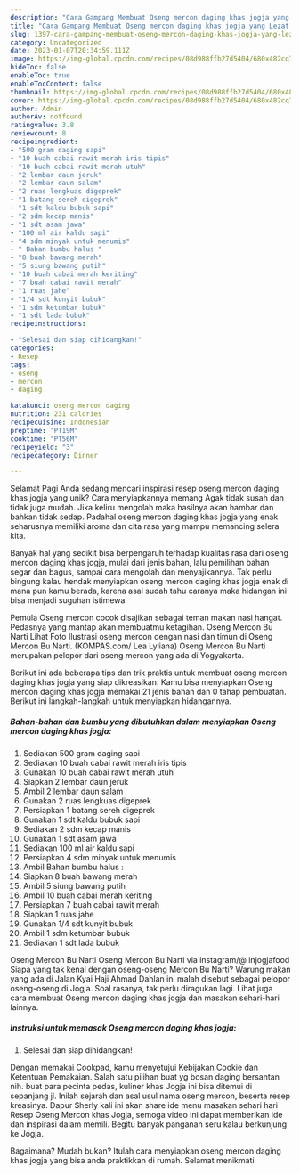 ```yaml
---
description: "Cara Gampang Membuat Oseng mercon daging khas jogja yang Lezat, Lezat"
title: "Cara Gampang Membuat Oseng mercon daging khas jogja yang Lezat, Lezat"
slug: 1397-cara-gampang-membuat-oseng-mercon-daging-khas-jogja-yang-lezat-lezat
category: Uncategorized
date: 2023-01-07T20:34:59.111Z
image: https://img-global.cpcdn.com/recipes/08d988ffb27d5404/680x482cq70/oseng-mercon-daging-khas-jogja-foto-resep-utama.jpg
hideToc: false
enableToc: true
enableTocContent: false
thumbnail: https://img-global.cpcdn.com/recipes/08d988ffb27d5404/680x482cq70/oseng-mercon-daging-khas-jogja-foto-resep-utama.jpg
cover: https://img-global.cpcdn.com/recipes/08d988ffb27d5404/680x482cq70/oseng-mercon-daging-khas-jogja-foto-resep-utama.jpg
author: Admin
authorAv: notfound
ratingvalue: 3.8
reviewcount: 8
recipeingredient:
- "500 gram daging sapi"
- "10 buah cabai rawit merah iris tipis"
- "10 buah cabai rawit merah utuh"
- "2 lembar daun jeruk"
- "2 lembar daun salam"
- "2 ruas lengkuas digeprek"
- "1 batang sereh digeprek"
- "1 sdt kaldu bubuk sapi"
- "2 sdm kecap manis"
- "1 sdt asam jawa"
- "100 ml air kaldu sapi"
- "4 sdm minyak untuk menumis"
- " Bahan bumbu halus "
- "8 buah bawang merah"
- "5 siung bawang putih"
- "10 buah cabai merah keriting"
- "7 buah cabai rawit merah"
- "1 ruas jahe"
- "1/4 sdt kunyit bubuk"
- "1 sdm ketumbar bubuk"
- "1 sdt lada bubuk"
recipeinstructions:

- "Selesai dan siap dihidangkan!"
categories:
- Resep
tags:
- oseng
- mercon
- daging

katakunci: oseng mercon daging 
nutrition: 231 calories
recipecuisine: Indonesian
preptime: "PT19M"
cooktime: "PT56M"
recipeyield: "3"
recipecategory: Dinner

---
```



Selamat Pagi Anda sedang mencari inspirasi resep oseng mercon daging khas jogja yang unik? Cara menyiapkannya memang Agak tidak susah dan tidak juga mudah. Jika keliru mengolah maka hasilnya akan hambar dan bahkan tidak sedap. Padahal oseng mercon daging khas jogja yang enak seharusnya memiliki aroma dan cita rasa yang mampu memancing selera kita.


Banyak hal yang sedikit bisa berpengaruh terhadap kualitas rasa dari oseng mercon daging khas jogja, mulai dari jenis bahan, lalu pemilihan bahan segar dan bagus, sampai cara mengolah dan menyajikannya. Tak perlu bingung kalau hendak menyiapkan oseng mercon daging khas jogja enak di mana pun kamu berada, karena asal sudah tahu caranya maka hidangan ini bisa menjadi suguhan istimewa.

Pemula Oseng mercon cocok disajikan sebagai teman makan nasi hangat. Pedasnya yang mantap akan membuatmu ketagihan. Oseng Mercon Bu Narti Lihat Foto Ilustrasi oseng mercon dengan nasi dan timun di Oseng Mercon Bu Narti. (KOMPAS.com/ Lea Lyliana) Oseng Mercon Bu Narti merupakan pelopor dari oseng mercon yang ada di Yogyakarta.


Berikut ini ada beberapa tips dan trik praktis untuk membuat oseng mercon daging khas jogja yang siap dikreasikan. Kamu bisa menyiapkan Oseng mercon daging khas jogja memakai 21 jenis bahan dan 0 tahap pembuatan. Berikut ini langkah-langkah untuk menyiapkan hidangannya.

<!--inarticleads1-->

##### Bahan-bahan dan bumbu yang dibutuhkan dalam menyiapkan Oseng mercon daging khas jogja:

1. Sediakan 500 gram daging sapi
1. Sediakan 10 buah cabai rawit merah iris tipis
1. Gunakan 10 buah cabai rawit merah utuh
1. Siapkan 2 lembar daun jeruk
1. Ambil 2 lembar daun salam
1. Gunakan 2 ruas lengkuas digeprek
1. Persiapkan 1 batang sereh digeprek
1. Gunakan 1 sdt kaldu bubuk sapi
1. Sediakan 2 sdm kecap manis
1. Gunakan 1 sdt asam jawa
1. Sediakan 100 ml air kaldu sapi
1. Persiapkan 4 sdm minyak untuk menumis
1. Ambil  Bahan bumbu halus :
1. Siapkan 8 buah bawang merah
1. Ambil 5 siung bawang putih
1. Ambil 10 buah cabai merah keriting
1. Persiapkan 7 buah cabai rawit merah
1. Siapkan 1 ruas jahe
1. Gunakan 1/4 sdt kunyit bubuk
1. Ambil 1 sdm ketumbar bubuk
1. Sediakan 1 sdt lada bubuk


Oseng Mercon Bu Narti Oseng Mercon Bu Narti via instagram/@ injogjafood Siapa yang tak kenal dengan oseng-oseng Mercon Bu Narti? Warung makan yang ada di Jalan Kyai Haji Ahmad Dahlan ini malah disebut sebagai pelopor oseng-oseng di Jogja. Soal rasanya, tak perlu diragukan lagi. Lihat juga cara membuat Oseng mercon daging khas jogja dan masakan sehari-hari lainnya. 

<!--inarticleads2-->

##### Instruksi untuk memasak Oseng mercon daging khas jogja:


1. Selesai dan siap dihidangkan!

Dengan memakai Cookpad, kamu menyetujui Kebijakan Cookie dan Ketentuan Pemakaian. Salah satu pilihan buat yg bosan daging bersantan nih. buat para pecinta pedas, kuliner khas Jogja ini bisa ditemui di sepanjang jl. Inilah sejarah dan asal usul nama oseng mercon, beserta resep kreasinya. Dapur Sherly kali ini akan share ide menu masakan sehari hari Resep Oseng Mercon khas Jogja, semoga video ini dapat memberikan ide dan inspirasi dalam memili. Begitu banyak panganan seru kalau berkunjung ke Jogja. 

Bagaimana? Mudah bukan? Itulah cara menyiapkan oseng mercon daging khas jogja yang bisa anda praktikkan di rumah. Selamat menikmati
